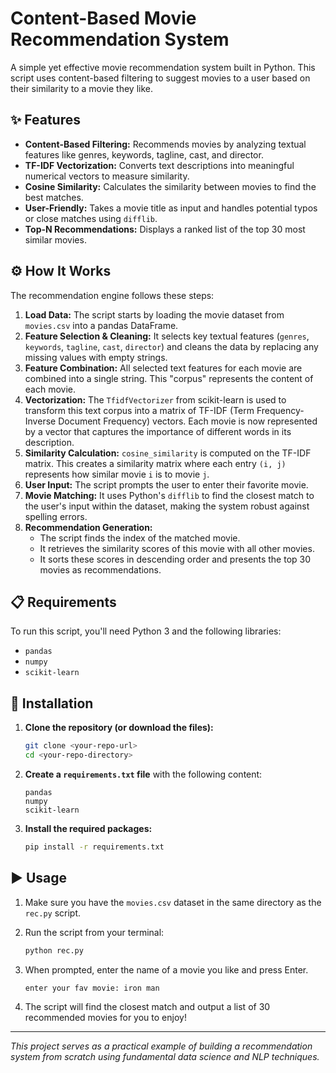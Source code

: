 # Content-Based Movie Recommendation System

A simple yet effective movie recommendation system built in Python. This script uses content-based filtering to suggest movies to a user based on their similarity to a movie they like.

## ✨ Features

- **Content-Based Filtering:** Recommends movies by analyzing textual features like genres, keywords, tagline, cast, and director.
- **TF-IDF Vectorization:** Converts text descriptions into meaningful numerical vectors to measure similarity.
- **Cosine Similarity:** Calculates the similarity between movies to find the best matches.
- **User-Friendly:** Takes a movie title as input and handles potential typos or close matches using `difflib`.
- **Top-N Recommendations:** Displays a ranked list of the top 30 most similar movies.

## ⚙️ How It Works

The recommendation engine follows these steps:

1.  **Load Data:** The script starts by loading the movie dataset from `movies.csv` into a pandas DataFrame.
2.  **Feature Selection & Cleaning:** It selects key textual features (`genres`, `keywords`, `tagline`, `cast`, `director`) and cleans the data by replacing any missing values with empty strings.
3.  **Feature Combination:** All selected text features for each movie are combined into a single string. This "corpus" represents the content of each movie.
4.  **Vectorization:** The `TfidfVectorizer` from scikit-learn is used to transform this text corpus into a matrix of TF-IDF (Term Frequency-Inverse Document Frequency) vectors. Each movie is now represented by a vector that captures the importance of different words in its description.
5.  **Similarity Calculation:** `cosine_similarity` is computed on the TF-IDF matrix. This creates a similarity matrix where each entry `(i, j)` represents how similar movie `i` is to movie `j`.
6.  **User Input:** The script prompts the user to enter their favorite movie.
7.  **Movie Matching:** It uses Python's `difflib` to find the closest match to the user's input within the dataset, making the system robust against spelling errors.
8.  **Recommendation Generation:**
    - The script finds the index of the matched movie.
    - It retrieves the similarity scores of this movie with all other movies.
    - It sorts these scores in descending order and presents the top 30 movies as recommendations.

## 📋 Requirements

To run this script, you'll need Python 3 and the following libraries:

- `pandas`
- `numpy`
- `scikit-learn`

## 🚀 Installation

1.  **Clone the repository (or download the files):**
    ```bash
    git clone <your-repo-url>
    cd <your-repo-directory>
    ```

2.  **Create a `requirements.txt` file** with the following content:
    ```
    pandas
    numpy
    scikit-learn
    ```

3.  **Install the required packages:**
    ```bash
    pip install -r requirements.txt
    ```

## ▶️ Usage

1.  Make sure you have the `movies.csv` dataset in the same directory as the `rec.py` script.

2.  Run the script from your terminal:
    ```bash
    python rec.py
    ```

3.  When prompted, enter the name of a movie you like and press Enter.
    ```
    enter your fav movie: iron man
    ```

4.  The script will find the closest match and output a list of 30 recommended movies for you to enjoy!

---

*This project serves as a practical example of building a recommendation system from scratch using fundamental data science and NLP techniques.*

